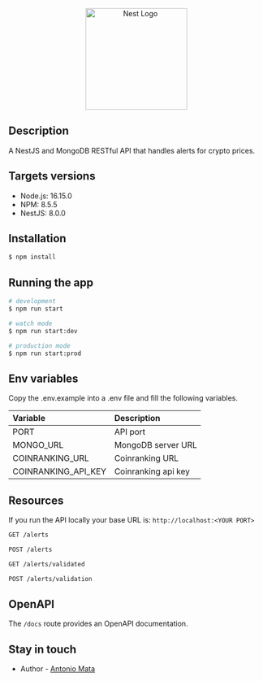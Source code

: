 <p align="center">
  <a href="http://nestjs.com/" target="blank"><img src="https://nestjs.com/img/logo-small.svg" width="200" alt="Nest Logo" /></a>
</p>

## Description

A NestJS and MongoDB RESTful API that handles alerts for crypto prices.

## Targets versions

* Node.js: 16.15.0
* NPM: 8.5.5
* NestJS: 8.0.0

## Installation

```bash
$ npm install
```

## Running the app

```bash
# development
$ npm run start

# watch mode
$ npm run start:dev

# production mode
$ npm run start:prod
```

## Env variables

Copy the .env.example into a .env file and fill the following variables.

| Variable            | Description         |
| :------------------ | :------------------ |
| PORT                | API port            |
| MONGO_URL           | MongoDB server URL  |
| COINRANKING_URL     | Coinranking URL     |
| COINRANKING_API_KEY | Coinranking api key |

## Resources

If you run the API locally your base URL is: ```http://localhost:<YOUR PORT>```

```bash
GET /alerts

POST /alerts

GET /alerts/validated

POST /alerts/validation
```
## OpenAPI

The ```/docs``` route provides an OpenAPI documentation.

## Stay in touch

- Author - [Antonio Mata](https://www.linkedin.com/in/antoniomatasv/)
